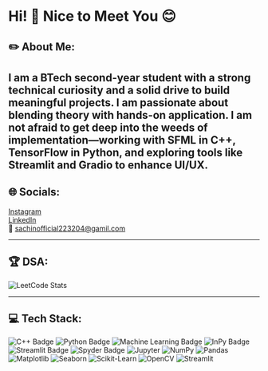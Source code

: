 # Hi! 👋 Nice to Meet You 😊

## ✏️ About Me:
I am a BTech second-year student with a strong technical curiosity and a solid drive to build meaningful projects. I am passionate about blending theory with hands-on application. I am not afraid to get deep into the weeds of implementation—working with SFML in C++, TensorFlow in Python, and exploring tools like Streamlit and Gradio to enhance UI/UX.
---

## 🌐 Socials:
[Instagram](https://www.instagram.com/m_sachin_15/#)  
[LinkedIn](https://www.linkedin.com/in/sachin-mishra-325444271/)  
📧 sachinofficial223204@gamil.com

---

## 🏆 DSA:
![LeetCode Stats](https://leetcard.jacoblin.cool/Dee223204?theme=dark&font=Baloo+Bhai&ext=heatmap)


---

## 💻 Tech Stack:
![C++ Badge](https://img.shields.io/badge/c++-%2300599C.svg?style=for-the-badge&logo=c%2B%2B&logoColor=white)
![Python Badge](https://img.shields.io/badge/python-%2314354C.svg?style=for-the-badge&logo=python&logoColor=white)
![Machine Learning Badge](https://img.shields.io/badge/Machine%20Learning-%2300BFFF.svg?style=for-the-badge&logo=scikit-learn&logoColor=white)
![InPy Badge](https://img.shields.io/badge/InPy-%23005588.svg?style=for-the-badge&logo=python&logoColor=white)
![Streamlit Badge](https://img.shields.io/badge/Streamlit-%23FF4B4B.svg?style=for-the-badge&logo=streamlit&logoColor=white)
![Spyder Badge](https://img.shields.io/badge/Spyder-FF0000.svg?style=for-the-badge&logo=spyder-ide&logoColor=white)
![Jupyter](https://img.shields.io/badge/Jupyter-%23F37626.svg?style=for-the-badge&logo=jupyter&logoColor=white)
![NumPy](https://img.shields.io/badge/NumPy-%23013243.svg?style=for-the-badge&logo=numpy&logoColor=white)
![Pandas](https://img.shields.io/badge/Pandas-%23150458.svg?style=for-the-badge&logo=pandas&logoColor=white)
![Matplotlib](https://img.shields.io/badge/Matplotlib-%23ffffff.svg?style=for-the-badge&logo=matplotlib&logoColor=black)
![Seaborn](https://img.shields.io/badge/Seaborn-%231E90FF.svg?style=for-the-badge&logo=python&logoColor=white)
![Scikit-Learn](https://img.shields.io/badge/Scikit--Learn-%23F7931E.svg?style=for-the-badge&logo=scikit-learn&logoColor=white)
![OpenCV](https://img.shields.io/badge/OpenCV-%235C3EE8.svg?style=for-the-badge&logo=opencv&logoColor=white)
![Streamlit](https://img.shields.io/badge/Streamlit-%23FF4B4B.svg?style=for-the-badge&logo=streamlit&logoColor=white)



